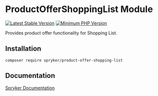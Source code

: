 # ProductOfferShoppingList Module
[![Latest Stable Version](https://poser.pugx.org/spryker/product-offer-shopping-list/v/stable.svg)](https://packagist.org/packages/spryker/product-offer-shopping-list)
[![Minimum PHP Version](https://img.shields.io/badge/php-%3E%3D%208.2-8892BF.svg)](https://php.net/)

Provides product offer functionality for Shopping List.

## Installation

```
composer require spryker/product-offer-shopping-list
```

## Documentation

[Spryker Documentation](https://docs.spryker.com)
